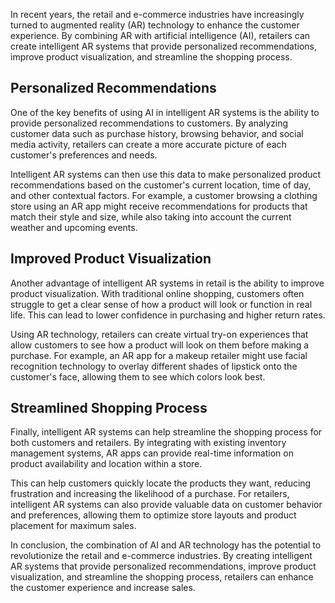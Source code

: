

In recent years, the retail and e-commerce industries have increasingly turned to augmented reality (AR) technology to enhance the customer experience. By combining AR with artificial intelligence (AI), retailers can create intelligent AR systems that provide personalized recommendations, improve product visualization, and streamline the shopping process.

Personalized Recommendations
----------------------------

One of the key benefits of using AI in intelligent AR systems is the ability to provide personalized recommendations to customers. By analyzing customer data such as purchase history, browsing behavior, and social media activity, retailers can create a more accurate picture of each customer's preferences and needs.

Intelligent AR systems can then use this data to make personalized product recommendations based on the customer's current location, time of day, and other contextual factors. For example, a customer browsing a clothing store using an AR app might receive recommendations for products that match their style and size, while also taking into account the current weather and upcoming events.

Improved Product Visualization
------------------------------

Another advantage of intelligent AR systems in retail is the ability to improve product visualization. With traditional online shopping, customers often struggle to get a clear sense of how a product will look or function in real life. This can lead to lower confidence in purchasing and higher return rates.

Using AR technology, retailers can create virtual try-on experiences that allow customers to see how a product will look on them before making a purchase. For example, an AR app for a makeup retailer might use facial recognition technology to overlay different shades of lipstick onto the customer's face, allowing them to see which colors look best.

Streamlined Shopping Process
----------------------------

Finally, intelligent AR systems can help streamline the shopping process for both customers and retailers. By integrating with existing inventory management systems, AR apps can provide real-time information on product availability and location within a store.

This can help customers quickly locate the products they want, reducing frustration and increasing the likelihood of a purchase. For retailers, intelligent AR systems can also provide valuable data on customer behavior and preferences, allowing them to optimize store layouts and product placement for maximum sales.

In conclusion, the combination of AI and AR technology has the potential to revolutionize the retail and e-commerce industries. By creating intelligent AR systems that provide personalized recommendations, improve product visualization, and streamline the shopping process, retailers can enhance the customer experience and increase sales.


